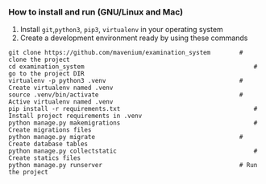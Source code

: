 ### How to install and run (GNU/Linux and Mac)
                
1. Install `git`,`python3`, `pip3`, `virtualenv` in your operating system
2. Create a development environment ready by using these commands
```
git clone https://github.com/mavenium/examination_system		# clone the project
cd examination_system		                                        # go to the project DIR
virtualenv -p python3 .venv		                                # Create virtualenv named .venv
source .venv/bin/activate		                                # Active virtualenv named .venv
pip install -r requirements.txt		                                # Install project requirements in .venv
python manage.py makemigrations		                                # Create migrations files
python manage.py migrate		                                # Create database tables
python manage.py collectstatic		                                # Create statics files
python manage.py runserver		                                # Run the project